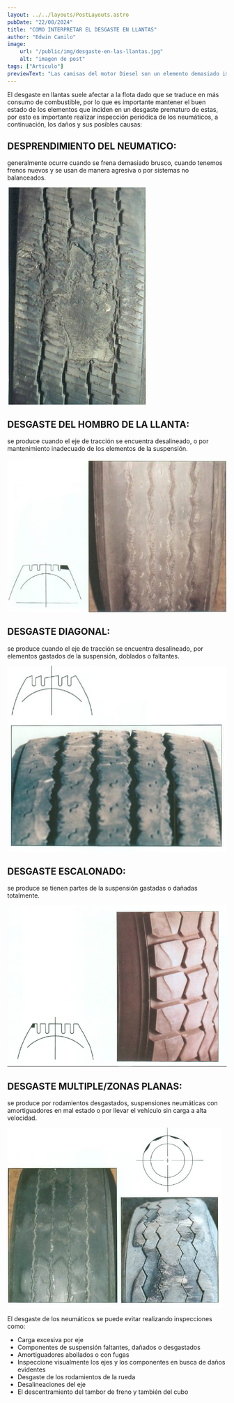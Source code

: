 ```yaml
---
layout: ../../layouts/PostLayouts.astro
pubDate: "22/08/2024"
title: "COMO INTERPRETAR EL DESGASTE EN LLANTAS"
author: "Edwin Camilo"
image:
    url: "/public/img/desgaste-en-las-llantas.jpg"
    alt: "imagen de post"
tags: ["Articulo"] 
previewText: "Las camisas del motor Diesel son un elemento demasiado importante en el motor, pues estas son las que alojan los pistones que en conjunto son los que hacen que la combustión suceda. "
---
```



<div class="grid grid-cols-2 "> 

<div class="flex flex-col mr-8"> 
<p class="text-blog"> El desgaste en llantas suele afectar a la flota dado que se traduce en más consumo de combustible, por lo que es importante mantener el buen estado de los elementos que inciden en un desgaste prematuro de estas, por esto es importante realizar inspección periódica de los neumáticos, a continuación, los daños y sus posibles causas: </p>

<h2 class="subtitulos-blog my-4"> DESPRENDIMIENTO DEL NEUMATICO: </h2> 
<p class="text-blog"> generalmente ocurre cuando se frena demasiado brusco, cuando tenemos frenos nuevos y se usan de manera agresiva o por sistemas no balanceados.</p>
<img class="rounded-t-lg w-[200px]" src="/public/img/desprendimiento-del-neumatico.jpg" alt=""> </img>



<h2 class="subtitulos-blog my-4"> DESGASTE DEL HOMBRO DE LA LLANTA: </h2> 
<p class="text-blog"> se produce cuando el eje de tracción se encuentra desalineado, o por mantenimiento inadecuado de los elementos de la suspensión. </p>
<img class="rounded-t-lg w-[200px]" src="/public/img/desgaste-del-hombro-de-la-llanta.jpg" alt=""> </img>

</div>

<div class="flex flex-col ml-8"> 
<h2 class="subtitulos-blog "> DESGASTE DIAGONAL: </h2> 
<p class="text-blog"> se produce cuando el eje de tracción se encuentra desalineado, por elementos gastados de la suspensión, doblados o faltantes.</p>
<img class="rounded-t-lg w-[200px]" src="/public/img/desgaste-diagonal.jpg" alt=""> </img>

<h2 class="subtitulos-blog my-4"> DESGASTE ESCALONADO:  </h2> 
<p class="text-blog"> se produce se tienen partes de la suspensión gastadas o dañadas totalmente.</p>
<img class="rounded-t-lg w-[200px] " src="/public/img/desgaste-escalonado.png" alt=""> </img>



<h2 class="subtitulos-blog my-4"> DESGASTE MULTIPLE/ZONAS PLANAS: </h2> 
<p class="text-blog"> se produce por rodamientos desgastados, suspensiones neumáticas con amortiguadores en mal estado o por llevar el vehículo sin carga a alta velocidad. </p>
<img class="rounded-t-lg w-[200px] " src="/public/img/desgaste-multiple.jpg" alt=""> </img>

<p class="text-blog my-4"> El desgaste de los neumáticos se puede evitar realizando inspecciones como:
<ul class="list-disc"> 
    <li> Carga excesiva por eje </li>
    <li>Componentes de suspensión faltantes, dañados o desgastados </li> 
    <li>Amortiguadores abollados o con fugas </li> 
    <li>Inspeccione visualmente los ejes y los componentes en busca de daños evidentes </li> 
    <li>Desgaste de los rodamientos de la rueda </li> 
    <li>Desalineaciones del eje </li> 
    <li>El descentramiento del tambor de freno y también del cubo</li>  
</ul>
</div>

</div>


